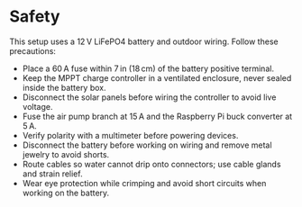 # Safety

This setup uses a 12 V LiFePO4 battery and outdoor wiring. Follow these precautions:

- Place a 60 A fuse within 7 in (18 cm) of the battery positive terminal.
- Keep the MPPT charge controller in a ventilated enclosure, never sealed inside the battery box.
- Disconnect the solar panels before wiring the controller to avoid live voltage.
- Fuse the air pump branch at 15 A and the Raspberry Pi buck converter at 5 A.
- Verify polarity with a multimeter before powering devices.
- Disconnect the battery before working on wiring and remove metal jewelry to avoid shorts.
- Route cables so water cannot drip onto connectors; use cable glands and strain relief.
- Wear eye protection while crimping and avoid short circuits when working on the battery.
